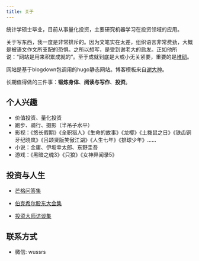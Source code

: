```yaml
---
title: 关于
---
```


统计学硕士毕业，目前从事量化投资，主要研究机器学习在投资领域的应用。

关于写东西，我一度是非常排斥的。因为文笔实在太差，组织语言非常费劲，大概是被语文作文所支配的恐惧。之所以想写，是受到谢老大的启发。正如他所说：“网站是用来积累成就的”。至于成就到底是大或小无关紧要，重要的是[堆砌](https://yihui.name/cn/2019/07/inner-peace/)。

网站是基于blogdown包调用的hugo静态网站。博客模板来自[谢大神](https://xmin.yihui.name/)。

长期值得做的三件事：**锻炼身体**、**阅读与写作**、**投资**。

## 个人兴趣

* 价值投资、量化投资
* 跑步、骑行、摄影（半吊子水平）
* 影视：《悠长假期》《全职猎人》《生命的故事》《龙樱》《土拨鼠之日》《铁齿铜牙纪晓岚》《吕颂贤版笑傲江湖》《人生七年》《排球少年》......
* 小说：金庸、伊坂幸太郎、东野圭吾
* 游戏：《黑暗之魂3》《只狼》《女神异闻录5》

## 投资与人生

* [芒格问答集](https://github.com/wuxiaoda/Charlie-Munger)

* [伯克希尔股东大会集](https://github.com/wuxiaoda/BRK-Annual-Meeting)

* [投资大师访谈集](https://github.com/wuxiaoda/IMasterView)

## 联系方式

* 微信: wussrs
